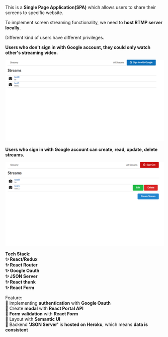 This is a **Single Page Application(SPA)** which allows users to share their screens to specific website.

To implement screen streaming functionality, we need to **host RTMP server locally**.

Different kind of users have different privileges.

**Users who don't sign in with Google account, they could only watch other's streaming video.**

![NotSignedIn](./src/doc/notSignIn.png)

**Users who sign in with Google account can create, read, update, delete streams.**

![SignedIn](./src/doc/signIn.png)

**Tech Stack:  
✨ React/Redux  
✨ React Router  
✨ Google Oauth  
✨ JSON Server  
✨ React thunk  
✨ React Form**  

Feature:  
🎈 implementing **authentication** with **Google Oauth**  
🎈 Create **modal** with **React Portal API**  
🎈 **Form validation** with **React Form**  
🎈 Layout with **Semantic UI**  
🎈 Backend **'JSON Server'** is **hosted on Heroku**, which means **data is consistent**  

